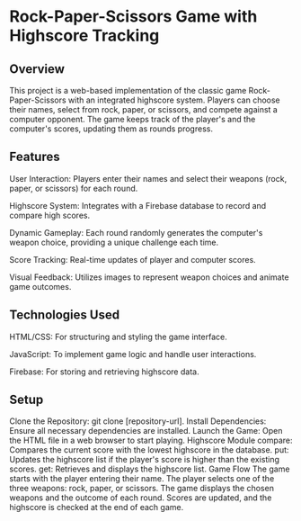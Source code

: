 # Rock-Paper-Scissors Game with Highscore Tracking
## Overview
This project is a web-based implementation of the classic game Rock-Paper-Scissors with an integrated highscore system. Players can choose their names, select from rock, paper, or scissors, and compete against a computer opponent. The game keeps track of the player's and the computer's scores, updating them as rounds progress.

## Features
User Interaction: Players enter their names and select their weapons (rock, paper, or scissors) for each round.

Highscore System: Integrates with a Firebase database to record and compare high scores.

Dynamic Gameplay: Each round randomly generates the computer's weapon choice, providing a unique challenge each time.

Score Tracking: Real-time updates of player and computer scores.

Visual Feedback: Utilizes images to represent weapon choices and animate game outcomes.
## Technologies Used
HTML/CSS: For structuring and styling the game interface.

JavaScript: To implement game logic and handle user interactions.

Firebase: For storing and retrieving highscore data.
## Setup
Clone the Repository: git clone [repository-url].
Install Dependencies: Ensure all necessary dependencies are installed.
Launch the Game: Open the HTML file in a web browser to start playing.
Highscore Module
compare: Compares the current score with the lowest highscore in the database.
put: Updates the highscore list if the player's score is higher than the existing scores.
get: Retrieves and displays the highscore list.
Game Flow
The game starts with the player entering their name.
The player selects one of the three weapons: rock, paper, or scissors.
The game displays the chosen weapons and the outcome of each round.
Scores are updated, and the highscore is checked at the end of each game.
